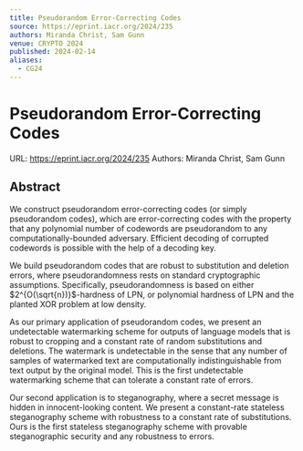 ```yaml
---
title: Pseudorandom Error-Correcting Codes
source: https://eprint.iacr.org/2024/235
authors: Miranda Christ, Sam Gunn
venue: CRYPTO 2024
published: 2024-02-14
aliases:
  - CG24
---
```

# Pseudorandom Error-Correcting Codes
URL: https://eprint.iacr.org/2024/235
Authors: Miranda Christ, Sam Gunn

## Abstract
We construct pseudorandom error-correcting codes (or simply pseudorandom codes), which are error-correcting codes with the property that any polynomial number of codewords are pseudorandom to any computationally-bounded adversary. Efficient decoding of corrupted codewords is possible with the help of a decoding key.

We build pseudorandom codes that are robust to substitution and deletion errors, where pseudorandomness rests on standard cryptographic assumptions. Specifically, pseudorandomness is based on either $2^{O(\sqrt{n})}$-hardness of LPN, or polynomial hardness of LPN and the planted XOR problem at low density. 

As our primary application of pseudorandom codes, we present an undetectable watermarking scheme for outputs of language models that is robust to cropping and a constant rate of random substitutions and deletions. The watermark is undetectable in the sense that any number of samples of watermarked text are computationally indistinguishable from text output by the original model. This is the first undetectable watermarking scheme that can tolerate a constant rate of errors.

Our second application is to steganography, where a secret message is hidden in innocent-looking content. We present a constant-rate stateless steganography scheme with robustness to a constant rate of substitutions. Ours is the first stateless steganography scheme with provable steganographic security and any robustness to errors.